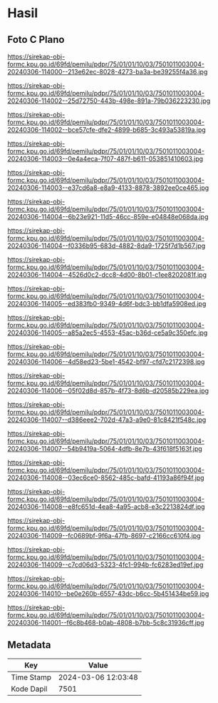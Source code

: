 # Hasil

## Foto C Plano

https://sirekap-obj-formc.kpu.go.id/69fd/pemilu/pdpr/75/01/01/10/03/7501011003004-20240306-114000--213e62ec-8028-4273-ba3a-be39255f4a36.jpg

https://sirekap-obj-formc.kpu.go.id/69fd/pemilu/pdpr/75/01/01/10/03/7501011003004-20240306-114002--25d72750-443b-498e-891a-79b036223230.jpg

https://sirekap-obj-formc.kpu.go.id/69fd/pemilu/pdpr/75/01/01/10/03/7501011003004-20240306-114002--bce57cfe-dfe2-4899-b685-3c493a53819a.jpg

https://sirekap-obj-formc.kpu.go.id/69fd/pemilu/pdpr/75/01/01/10/03/7501011003004-20240306-114003--0e4a4eca-7f07-487f-b611-053851410603.jpg

https://sirekap-obj-formc.kpu.go.id/69fd/pemilu/pdpr/75/01/01/10/03/7501011003004-20240306-114003--e37cd6a8-e8a9-4133-8878-3892ee0ce465.jpg

https://sirekap-obj-formc.kpu.go.id/69fd/pemilu/pdpr/75/01/01/10/03/7501011003004-20240306-114004--6b23e921-11d5-46cc-859e-e04848e068da.jpg

https://sirekap-obj-formc.kpu.go.id/69fd/pemilu/pdpr/75/01/01/10/03/7501011003004-20240306-114004--f0336b95-683d-4882-8da9-1725f7d1b567.jpg

https://sirekap-obj-formc.kpu.go.id/69fd/pemilu/pdpr/75/01/01/10/03/7501011003004-20240306-114004--4526d0c2-dcc8-4d00-8b01-c1ee8202081f.jpg

https://sirekap-obj-formc.kpu.go.id/69fd/pemilu/pdpr/75/01/01/10/03/7501011003004-20240306-114005--ed383fb0-9349-4d6f-bdc3-bb1dfa5908ed.jpg

https://sirekap-obj-formc.kpu.go.id/69fd/pemilu/pdpr/75/01/01/10/03/7501011003004-20240306-114005--a85a2ec5-4553-45ac-b36d-ce5a9c350efc.jpg

https://sirekap-obj-formc.kpu.go.id/69fd/pemilu/pdpr/75/01/01/10/03/7501011003004-20240306-114006--4d58ed23-5be1-4542-bf97-cfd7c2172398.jpg

https://sirekap-obj-formc.kpu.go.id/69fd/pemilu/pdpr/75/01/01/10/03/7501011003004-20240306-114006--05f02d8d-857b-4f73-8d6b-d20585b229ea.jpg

https://sirekap-obj-formc.kpu.go.id/69fd/pemilu/pdpr/75/01/01/10/03/7501011003004-20240306-114007--d386eee2-702d-47a3-a9e0-81c8421f548c.jpg

https://sirekap-obj-formc.kpu.go.id/69fd/pemilu/pdpr/75/01/01/10/03/7501011003004-20240306-114007--54b9419a-5064-4dfb-8e7b-43f618f5163f.jpg

https://sirekap-obj-formc.kpu.go.id/69fd/pemilu/pdpr/75/01/01/10/03/7501011003004-20240306-114008--03ec6ce0-8562-485c-bafd-41193a86f94f.jpg

https://sirekap-obj-formc.kpu.go.id/69fd/pemilu/pdpr/75/01/01/10/03/7501011003004-20240306-114008--e8fc651d-4ea8-4a95-acb8-e3c2213824df.jpg

https://sirekap-obj-formc.kpu.go.id/69fd/pemilu/pdpr/75/01/01/10/03/7501011003004-20240306-114009--fc0689bf-9f6a-47fb-8697-c2166cc610f4.jpg

https://sirekap-obj-formc.kpu.go.id/69fd/pemilu/pdpr/75/01/01/10/03/7501011003004-20240306-114009--c7cd06d3-5323-4fc1-994b-fc6283ed19ef.jpg

https://sirekap-obj-formc.kpu.go.id/69fd/pemilu/pdpr/75/01/01/10/03/7501011003004-20240306-114010--be0e260b-6557-43dc-b6cc-5b451434be59.jpg

https://sirekap-obj-formc.kpu.go.id/69fd/pemilu/pdpr/75/01/01/10/03/7501011003004-20240306-114001--f6c8b468-b0ab-4808-b7bb-5c8c31936cff.jpg


## Metadata

| Key        | Value               |
| ---------- | ------------------- |
| Time Stamp | 2024-03-06 12:03:48 |
| Kode Dapil | 7501                |



